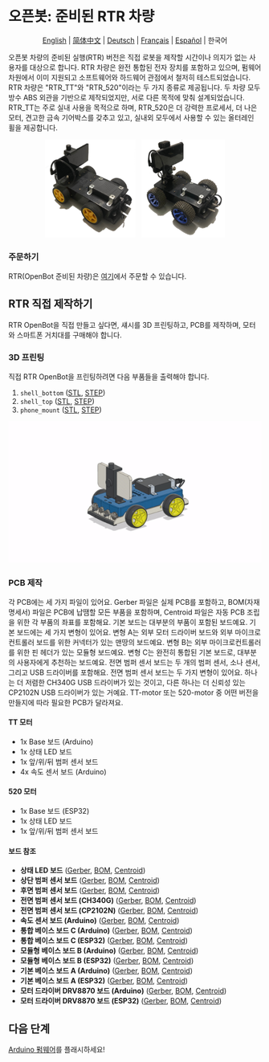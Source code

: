 # 오픈봇: 준비된 RTR 차량

<p align="center">
  <a href="README.md">English</a> |
  <a href="README.zh-CN.md">简体中文</a> |
  <a href="README.de-DE.md">Deutsch</a> |
  <a href="README.fr-FR.md">Français</a> |
  <a href="README.es-ES.md">Español</a> |
  <span>한국어</span>
</p>

오픈봇 차량의 준비된 실행(RTR) 버전은 직접 로봇을 제작할 시간이나 의지가 없는 사용자를 대상으로 합니다. RTR 차량은 완전 통합된 전자 장치를 포함하고 있으며, 펌웨어 차원에서 이미 지원되고 소프트웨어와 하드웨어 관점에서 철저히 테스트되었습니다. RTR 차량은 "RTR_TT"와 "RTR_520"이라는 두 가지 종류로 제공됩니다. 두 차량 모두 방수 ABS 외관을 기반으로 제작되었지만, 서로 다른 목적에 맞춰 설계되었습니다. RTR_TT는 주로 실내 사용을 목적으로 하며, RTR_520은 더 강력한 프로세서, 더 나은 모터, 견고한 금속 기어박스를 갖추고 있고, 실내외 모두에서 사용할 수 있는 올터레인 휠을 제공합니다.
<p align="center">
  <a> <img src="/docs/images/RTR_TT.jpg" width="35.8%" /> &nbsp
  </a>
  <a> <img src="/docs/images/RTR_520.jpg" width="33%" />
  </a>
</p>

### 주문하기

RTR(OpenBot 준비된 차량)은 [여기](http://www.openbot.info/)에서 주문할 수 있습니다.

## RTR 직접 제작하기

RTR OpenBot을 직접 만들고 싶다면, 섀시를 3D 프린팅하고, PCB를 제작하며, 모터와 스마트폰 거치대를 구매해야 합니다.

### 3D 프린팅

직접 RTR OpenBot을 프린팅하려면 다음 부품들을 출력해야 합니다.

1) ```shell_bottom``` ([STL](cad/rtr_bottom.stl), [STEP](cad/rtr_bottom.step))
2) ```shell_top``` ([STL](cad/rtr_top.stl), [STEP](cad/rtr_top.step))
3) ```phone_mount``` ([STL](cad/rtr_mount.stl), [STEP](cad/rtr_mount.step))

<p align="center">
  <img src="../../docs/images/rtr_tt_assembly.gif" width="600" alt="App GUI"/>
</p>

### PCB 제작

각 PCB에는 세 가지 파일이 있어요. Gerber 파일은 실제 PCB를 포함하고, BOM(자재 명세서) 파일은 PCB에 납땜할 모든 부품을 포함하며, Centroid 파일은 자동 PCB 조립을 위한 각 부품의 좌표를 포함해요. 기본 보드는 대부분의 부품이 포함된 보드예요. 기본 보드에는 세 가지 변형이 있어요. 변형 A는 외부 모터 드라이버 보드와 외부 마이크로컨트롤러 보드를 위한 커넥터가 있는 맨땅의 보드예요. 변형 B는 외부 마이크로컨트롤러를 위한 핀 헤더가 있는 모듈형 보드예요. 변형 C는 완전히 통합된 기본 보드로, 대부분의 사용자에게 추천하는 보드예요. 전면 범퍼 센서 보드는 두 개의 범퍼 센서, 소나 센서, 그리고 USB 드라이버를 포함해요. 전면 범퍼 센서 보드는 두 가지 변형이 있어요. 하나는 더 저렴한 CH340G USB 드라이버가 있는 것이고, 다른 하나는 더 신뢰성 있는 CP2102N USB 드라이버가 있는 거예요. TT-motor 또는 520-motor 중 어떤 버전을 만들지에 따라 필요한 PCB가 달라져요.

#### TT 모터

- 1x Base 보드 (Arduino)
- 1x 상태 LED 보드
- 1x 앞/위/뒤 범퍼 센서 보드
- 4x 속도 센서 보드 (Arduino)

#### 520 모터

- 1x Base 보드 (ESP32)
- 1x 상태 LED 보드
- 1x 앞/위/뒤 범퍼 센서 보드

#### 보드 참조

- **상태 LED 보드** ([Gerber](https://github.com/isl-org/OpenBot/blob/thias15/rtr/body/rtr/pcb/Gerber_Status_LED_Board_V1.zip), [BOM](https://github.com/isl-org/OpenBot/blob/thias15/rtr/body/rtr/pcb/BOM_Status_LED_Board_V1.csv), [Centroid](https://github.com/isl-org/OpenBot/blob/thias15/rtr/body/rtr/pcb/PickAndPlace_Status_LED_Board_V1.csv))
- **상단 범퍼 센서 보드** ([Gerber](https://github.com/isl-org/OpenBot/blob/thias15/rtr/body/rtr/pcb/Gerber_BumpSensorTop_V1.zip), [BOM](https://github.com/isl-org/OpenBot/blob/thias15/rtr/body/rtr/pcb/BOM_BumpSensorTop_V1.csv), [Centroid](https://github.com/isl-org/OpenBot/blob/thias15/rtr/body/rtr/pcb/PickAndPlace_BumpSensorTop_V1.csv))
- **후면 범퍼 센서 보드** ([Gerber](https://github.com/isl-org/OpenBot/blob/thias15/rtr/body/rtr/pcb/Gerber_BumpSensorBack_V1.zip), [BOM](https://github.com/isl-org/OpenBot/blob/thias15/rtr/body/rtr/pcb/BOM_BumpSensorBack_V1.csv), [Centroid](https://github.com/isl-org/OpenBot/blob/thias15/rtr/body/rtr/pcb/PickAndPlace_BumpSensorBack_V1.csv))
- **전면 범퍼 센서 보드 (CH340G)** ([Gerber](https://github.com/isl-org/OpenBot/blob/thias15/rtr/body/rtr/pcb/Gerber_SensorBoardFront_CH340G_V1.zip), [BOM](https://github.com/isl-org/OpenBot/blob/thias15/rtr/body/rtr/pcb/BOM_SensorBoardFront_CH340G_V1.csv), [Centroid](https://github.com/isl-org/OpenBot/blob/thias15/rtr/body/rtr/pcb/PickAndPlace_SensorBoardFront_CH340G_V1.csv))
- **전면 범퍼 센서 보드 (CP2102N)** ([Gerber](https://github.com/isl-org/OpenBot/blob/thias15/rtr/body/rtr/pcb/Gerber_SensorBoardFront_CP2102N_V1.zip), [BOM](https://github.com/isl-org/OpenBot/blob/thias15/rtr/body/rtr/pcb/BOM_SensorBoardFront_CP2102N_V1.csv), [Centroid](https://github.com/isl-org/OpenBot/blob/thias15/rtr/body/rtr/pcb/PickAndPlace_SensorBoardFront_CP2102N_V1.csv))
- **속도 센서 보드 (Arduino)** ([Gerber](https://github.com/isl-org/OpenBot/blob/thias15/rtr/body/rtr/pcb/Gerber_SpeedSensor_Arduino_V1.zip), [BOM](https://github.com/isl-org/OpenBot/blob/thias15/rtr/body/rtr/pcb/BOM_SpeedSensor_Arduino_V1.csv), [Centroid](https://github.com/isl-org/OpenBot/blob/thias15/rtr/body/rtr/pcb/PickAndPlace_SpeedSensor_Arduino_V1.csv))
- **통합 베이스 보드 C (Arduino)** ([Gerber](https://github.com/isl-org/OpenBot/blob/thias15/rtr/body/rtr/pcb/Gerber_BaseBoard_Arduino_V1C.zip), [BOM](https://github.com/isl-org/OpenBot/blob/thias15/rtr/body/rtr/pcb/BOM_BaseBoard_Arduino_V1C.csv), [Centroid](https://github.com/isl-org/OpenBot/blob/thias15/rtr/body/rtr/pcb/PickAndPlace_BaseBoard_Arduino_V1C.csv))
- **통합 베이스 보드 C (ESP32)** ([Gerber](https://github.com/isl-org/OpenBot/blob/thias15/rtr/body/rtr/pcb/Gerber_BaseBoard_ESP32_V1C.zip), [BOM](https://github.com/isl-org/OpenBot/blob/thias15/rtr/body/rtr/pcb/BOM_BaseBoard_ESP32_V1C.csv), [Centroid](https://github.com/isl-org/OpenBot/blob/thias15/rtr/body/rtr/pcb/PickAndPlace_BaseBoard_ESP32_V1C.csv))
- **모듈형 베이스 보드 B (Arduino)** ([Gerber](https://github.com/isl-org/OpenBot/blob/thias15/rtr/body/rtr/pcb/Gerber_BaseBoard_Arduino_V1B.zip), [BOM](https://github.com/isl-org/OpenBot/blob/thias15/rtr/body/rtr/pcb/BOM_BaseBoard_Arduino_V1B.csv), [Centroid](https://github.com/isl-org/OpenBot/blob/thias15/rtr/body/rtr/pcb/PickAndPlace_BaseBoard_Arduino_V1B.csv))
- **모듈형 베이스 보드 B (ESP32)** ([Gerber](https://github.com/isl-org/OpenBot/blob/thias15/rtr/body/rtr/pcb/Gerber_BaseBoard_ESP32_V1B.zip), [BOM](https://github.com/isl-org/OpenBot/blob/thias15/rtr/body/rtr/pcb/BOM_BaseBoard_ESP32_V1B.csv), [Centroid](https://github.com/isl-org/OpenBot/blob/thias15/rtr/body/rtr/pcb/PickAndPlace_BaseBoard_ESP32_V1B.csv))
- **기본 베이스 보드 A (Arduino)** ([Gerber](https://github.com/isl-org/OpenBot/blob/thias15/rtr/body/rtr/pcb/Gerber_BaseBoard_Arduino_V1A.zip), [BOM](https://github.com/isl-org/OpenBot/blob/thias15/rtr/body/rtr/pcb/BOM_BaseBoard_Arduino_V1A.csv), [Centroid](https://github.com/isl-org/OpenBot/blob/thias15/rtr/body/rtr/pcb/PickAndPlace_BaseBoard_Arduino_V1A.csv))
- **기본 베이스 보드 A (ESP32)** ([Gerber](https://github.com/isl-org/OpenBot/blob/thias15/rtr/body/rtr/pcb/Gerber_BaseBoard_ESP32_V1A.zip), [BOM](https://github.com/isl-org/OpenBot/blob/thias15/rtr/body/rtr/pcb/BOM_BaseBoard_ESP32_V1A.csv), [Centroid](https://github.com/isl-org/OpenBot/blob/thias15/rtr/body/rtr/pcb/PickAndPlace_BaseBoard_ESP32_V1A.csv))
- **모터 드라이버 DRV8870 보드 (Arduino)** ([Gerber](https://github.com/isl-org/OpenBot/blob/thias15/rtr/body/rtr/pcb/Gerber_MotorBoard_Arduino_V1_DRV8870.zip), [BOM](https://github.com/isl-org/OpenBot/blob/thias15/rtr/body/rtr/pcb/BOM_MotorBoard_Arduino_V1_DRV8870.csv), [Centroid](https://github.com/isl-org/OpenBot/blob/thias15/rtr/body/rtr/pcb/PickAndPlace_MotorBoard_Arduino_V1_DRV8870.csv))
- **모터 드라이버 DRV8870 보드 (ESP32)** ([Gerber](https://github.com/isl-org/OpenBot/blob/thias15/rtr/body/rtr/pcb/Gerber_MotorBoard_ESP32_V1_DRV8870.zip), [BOM](https://github.com/isl-org/OpenBot/blob/thias15/rtr/body/rtr/pcb/BOM_MotorBoard_ESP32_V1_DRV8870.csv), [Centroid](https://github.com/isl-org/OpenBot/blob/thias15/rtr/body/rtr/pcb/PickAndPlace_MotorBoard_ESP32_V1_DRV8870.csv))

## 다음 단계

[Arduino 펌웨어](../../firmware/README.ko-KR.md)를 플래시하세요!

